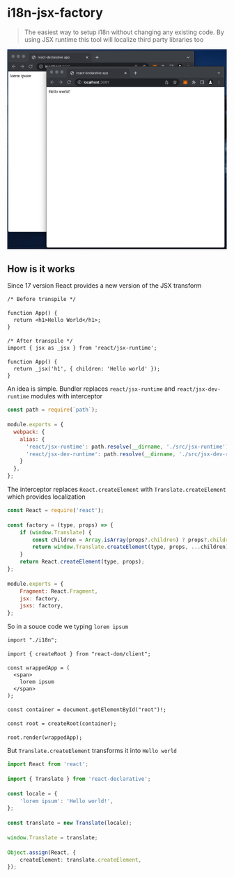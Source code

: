 # i18n-jsx-factory

> The easiest way to setup i18n without changing any existing code. By using JSX runtime this tool will localize third party libraries too

![screenshot](./docs/screenshot.png)

## How is it works

Since 17 version React provides a new version of the JSX transform

```tsx
/* Before transpile */

function App() {
  return <h1>Hello World</h1>;
}

/* After transpile */
import { jsx as _jsx } from 'react/jsx-runtime';

function App() {
  return _jsx('h1', { children: 'Hello world' });
}

```

An idea is simple. Bundler replaces `react/jsx-runtime` and `react/jsx-dev-runtime` modules with interceptor 

```js
const path = require(`path`);

module.exports = {
  webpack: {
    alias: {
      'react/jsx-runtime': path.resolve(__dirname, './src/jsx-runtime'),
      'react/jsx-dev-runtime': path.resolve(__dirname, './src/jsx-dev-runtime'),
    }
  },
};

```

The interceptor replaces `React.createElement` with `Translate.createElement` which provides localization

```js
const React = require('react');

const factory = (type, props) => {
    if (window.Translate) {
        const children = Array.isArray(props?.children) ? props?.children : [props?.children];
        return window.Translate.createElement(type, props, ...children);
    }
    return React.createElement(type, props);
};

module.exports = {
    Fragment: React.Fragment,
    jsx: factory,
    jsxs: factory,
};

```

So in a souce code we typing `lorem ipsum`

```tsx
import "./i18n";

import { createRoot } from "react-dom/client";

const wrappedApp = (
  <span>
    lorem ipsum
  </span>
);

const container = document.getElementById("root")!;

const root = createRoot(container);

root.render(wrappedApp);

```

But `Translate.createElement` transforms it into `Hello world`

```ts
import React from 'react';

import { Translate } from 'react-declarative';

const locale = {
    'lorem ipsum': 'Hello world!',
};

const translate = new Translate(locale);

window.Translate = translate;

Object.assign(React, {
    createElement: translate.createElement,
});

```
